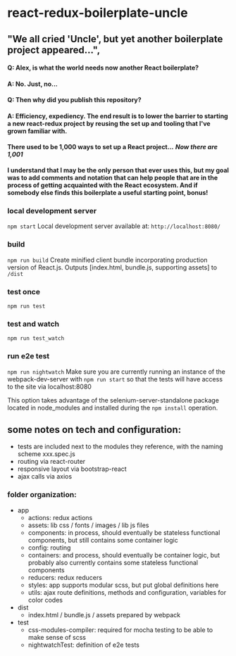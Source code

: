 # react-redux-boilerplate-uncle
## "We all cried 'Uncle', but yet another boilerplate project appeared...",

#### Q: Alex, is what the world needs now another React boilerplate?
#### A: No. Just, no...
#### Q: Then why did you publish this repository?
#### A: Efficiency, expediency. The end result is to lower the barrier to starting a new react-redux project by reusing the set up and tooling that I've grown familiar with.

__There used to be 1,000 ways to set up a React project...__
__*Now there are 1,001*__

#### I understand that I may be the only person that ever uses this, but my goal was to add comments and notation that can help people that are in the process of getting acquainted with the React ecosystem. And if somebody else finds this boilerplate a useful starting point, bonus!

### local development server
`npm start`
Local development server available at: `http://localhost:8080/`

### build
`npm run build`
Create minified client bundle incorporating production version of React.js.
Outputs [index.html, bundle.js, supporting assets] to `/dist`

### test once
`npm run test`

### test and watch
`npm run test_watch`

### run e2e test

`npm run nightwatch`
Make sure you are currently running an instance of the webpack-dev-server with `npm run start` so that the tests will have access to the site via localhost:8080

This option takes advantage of the selenium-server-standalone package located in node_modules and installed during the `npm install` operation.

## some notes on tech and configuration:

* tests are included next to the modules they reference, with the naming scheme xxx.spec.js
* routing via react-router
* responsive layout via bootstrap-react
* ajax calls via axios

### folder organization:
* app
  * actions: redux actions
  * assets: lib css / fonts / images / lib js files
  * components: in process, should eventually be stateless functional components, but still contains some container logic
  * config: routing
  * containers: and process, should eventually be container logic, but probably also currently contains some stateless functional components
  * reducers: redux reducers
  * styles: app supports modular scss, but put global definitions here
  * utils: ajax route definitions, methods and configuration, variables for color codes
* dist
  * index.html / bundle.js / assets prepared by webpack
* test
  * css-modules-compiler: required for mocha testing to be able to make sense of scss
  * nightwatchTest: definition of e2e tests
